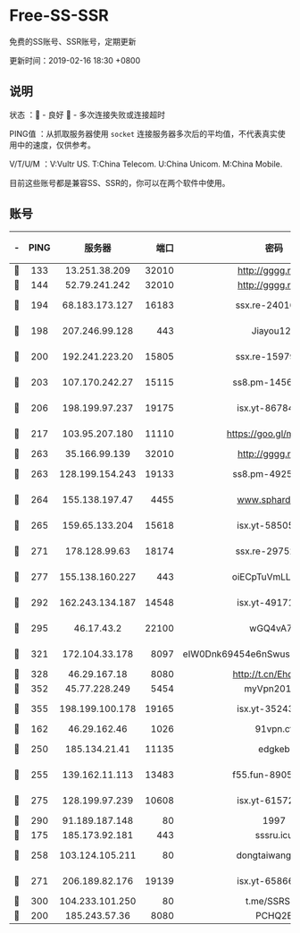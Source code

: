 # Free-SS-SSR

免费的SS账号、SSR账号，定期更新

更新时间：2019-02-16 18:30 +0800

## 说明

状态     ：🙂 - 良好 🙁 - 多次连接失败或连接超时

PING值   ：从抓取服务器使用 `socket` 连接服务器多次后的平均值，不代表真实使用中的速度，仅供参考。

V/T/U/M  ：V:Vultr US. T:China Telecom. U:China Unicom. M:China Mobile.

目前这些账号都是兼容SS、SSR的，你可以在两个软件中使用。

## 账号

|-|PING|服务器|端口|密码|加密方式|区域|V/T/U/M|
|:----:|:----:|:-----:|-----:|:----:|:----:|:----:|:----:|
|🙂|133|13.251.38.209|32010|http://gggg.rocks|chacha20|SG|10↑/10↑/10↑/10↑|
|🙂|144|52.79.241.242|32010|http://gggg.rocks|chacha20|KR|10↑/9↑/9↑/10↑|
|🙂|194|68.183.173.127|16183|ssx.re-24016336|aes-256-cfb|US|10↑/10↑/10↑/10↑|
|🙂|198|207.246.99.128|443|Jiayou123|aes-256-cfb|US|2↓/10↑/10↑/10↑|
|🙂|200|192.241.223.20|15805|ssx.re-15979763|aes-256-cfb|US|10↑/10↑/10↑/10↑|
|🙂|203|107.170.242.27|15115|ss8.pm-14566895|aes-256-cfb|US|10↑/10↑/10↑/10↑|
|🙂|206|198.199.97.237|19175|isx.yt-86784988|aes-256-cfb|US|9↑/9↑/9↑/9↑|
|🙂|217|103.95.207.180|11110|https://goo.gl/m1zu1p|chacha20-ietf|US|9↑/10↑/10↑/10↑|
|🙂|263|35.166.99.139|32010|http://gggg.rocks|chacha20|US|10↑/10↑/10↑/10↑|
|🙂|263|128.199.154.243|19133|ss8.pm-49253518|aes-256-cfb|SG|10↑/10↑/10↑/10↑|
|🙂|264|155.138.197.47|4455|www.sphard.com|aes-256-cfb|US|10↑/10↑/10↑/10↑|
|🙂|265|159.65.133.204|15618|isx.yt-58505696|aes-256-cfb|SG|9↑/9↑/9↑/9↑|
|🙂|271|178.128.99.63|18174|ssx.re-29752243|aes-256-cfb|SG|10↑/10↑/10↑/10↑|
|🙂|277|155.138.160.227|443|oiECpTuVmLLxk4Ts|aes-256-cfb|US|1↓/10↑/10↑/10↑|
|🙂|292|162.243.134.187|14548|isx.yt-49171245|aes-256-cfb|US|8↑/9↑/9↑/9↑|
|🙂|295|46.17.43.2|22100|wGQ4vA7D|aes-256-gcm|RU|5↑/10↑/10↑/10↑|
|🙂|321|172.104.33.178|8097|eIW0Dnk69454e6nSwuspv9DmS201tQ0D|aes-256-cfb|SG|10↑/10↑/10↑/10↑|
|🙂|328|46.29.167.18|8080|http://t.cn/EhdmTxe|rc4-md5|RU|10↑/10↑/10↑/10↑|
|🙂|352|45.77.228.249|5454|myVpn2019[]|rc4-md5|GB|10↑/10↑/10↑/10↑|
|🙂|355|198.199.100.178|19165|isx.yt-35243967|aes-256-cfb|US|9↑/9↑/9↑/9↑|
|🙂|162|46.29.162.46|1026|91vpn.cf|rc4-md5|RU|10↑/10↑/10↑/10↑|
|🙂|250|185.134.21.41|11135|edgkeb|aes-256-cfb|GB|10↑/10↑/10↑/10↑|
|🙂|255|139.162.11.113|13483|f55.fun-89054766|aes-256-cfb|SG|10↑/10↑/10↑/10↑|
|🙂|275|128.199.97.239|10608|isx.yt-61572081|aes-256-cfb|SG|9↑/9↑/9↑/9↑|
|🙂|290|91.189.187.148|80|1997|chacha20|US|10↑/10↑/10↑/10↑|
|🙂|175|185.173.92.181|443|sssru.icu|rc4-md5|RU|10↑/10↑/10↑/10↑|
|🙂|258|103.124.105.211|80|dongtaiwang.com|aes-256-cfb|US|10↑/10↑/10↑/10↑|
|🙂|271|206.189.82.176|19139|isx.yt-65866291|aes-256-cfb|SG|9↑/9↑/9↑/9↑|
|🙂|300|104.233.101.250|80|t.me/SSRSUB|rc4-md5|CA|10↑/10↑/10↑/10↑|
|🙁|200|185.243.57.36|8080|PCHQ2E|rc4-md5|US|10↑/9↑/9↓/10↑|
